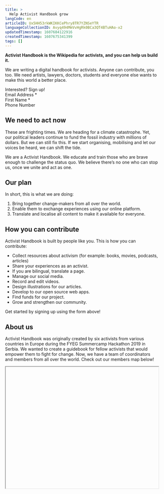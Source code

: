```yaml
---
title: >
  Help Activist Handbook grow
langCode: en
articleID: Ux5HH53rkWKIKKCePhry8TR7YZNSeYTR
languageCollectionID: Avyq494MmVvHgRk0BCa3QT4BTuHAo-x2
updatedTimestamp: 1607684122916
createdTimestamp: 1607675341399
tags: []
---
```


**Activist Handbook is the Wikipedia for activists, and you can help us build it.**

We are writing a digital handbook for activists. Anyone can contribute, you too. We need artists, lawyers, doctors, students and everyone else wants to make this world a better place.

<div><div><div>Interested? Sign up!</div><div>Email Address <span>*</span></div><div>First Name <span>*</span></div><div>Phone Number</div><div><div></div><div></div></div><div></div><div></div></div></div>

## We need to act now

These are frighting times. We are heading for a climate catastrophe. Yet, our political leaders continue to fund the fossil industry with millions of dollars. But we can still fix this. If we start organising, mobilising and let our voices be heard, we can shift the tide.

We are a Activist Handbook. We educate and train those who are brave enough to challenge the status quo. We believe there’s no one who can stop us, once we unite and act as one.

## Our plan

In short, this is what we are doing:

1.  Bring together change-makers from all over the world.
2.  Enable them to exchange experiences using our online platform.
3.  Translate and localise all content to make it available for everyone.

## How you can contribute

Activist Handbook is built by people like you. This is how you can contribute:

-   Collect resources about activism (for example: books, movies, podcasts, articles)
-   Share your experiences as an activist.
-   If you are bilingual, translate a page.
-   Manage our social media.
-   Record and edit videos.
-   Design illustrations for our articles.
-   Develop to our open source web apps.
-   Find funds for our project.
-   Grow and strengthen our community.

Get started by signing up using the form above!

## About us

Activist Handbook was originally created by six activists from various countries in Europe during the FYEG Summercamp Hackathon 2019 in Serbia. We wanted to create a guidebook for fellow activists that would empower them to fight for change. Now, we have a team of coordinators and members from all over the world. Check out our members map below!

<iframe width="100%" height="400px"></iframe>